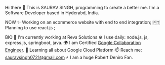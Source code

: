
Hi there 👋
This is SAURAV SINGH, programming to create a better me.
I'm a Software Developer based in Hyderabd, India.

NOW
✨ Working on an ecommerce website with end to end integration;
🇵🇹 Planning to use react.js ;

BIO
🏢 I'm currently working at Reva Solutions
⚙️ I use daily: node.js, js, express.js, springboot, java.
🌍 I am Certified [Google Collaboration Engineer](https://www.credential.net/72b40f53-1d68-4aa0-986c-f3af8a3c968a?key=26b525ed93b8e073ab2855c0d3e167fcbafdbf1ee6a18bf87c9358b9934ec5b6#gs.wjdzq3).
🌱 Learning all about Google Cloud Platform
📫 Reach me: sauravsingh0721@gmail.com
⚡️ I am a huge Robert Deniro Fan.

